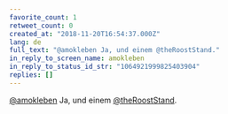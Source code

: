 ```yaml
---
favorite_count: 1
retweet_count: 0
created_at: "2018-11-20T16:54:37.000Z"
lang: de
full_text: "@amokleben Ja, und einem @theRoostStand."
in_reply_to_screen_name: amokleben
in_reply_to_status_id_str: "1064921999825403904"
replies: []
---
```


[@amokleben](https://twitter.com/amokleben) Ja, und einem
[@theRoostStand](https://twitter.com/theRoostStand).
